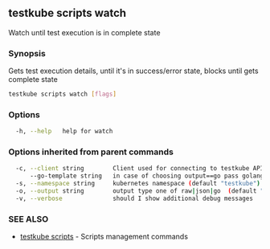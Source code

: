 ## testkube scripts watch

Watch until test execution is in complete state

### Synopsis

Gets test execution details, until it's in success/error state, blocks until gets complete state

```sh
testkube scripts watch [flags]
```

### Options

```sh
  -h, --help   help for watch
```

### Options inherited from parent commands

```sh
  -c, --client string        Client used for connecting to testkube API one of proxy|direct (default "proxy")
      --go-template string   in case of choosing output==go pass golang template (default "{{ . | printf \"%+v\"  }}")
  -s, --namespace string     kubernetes namespace (default "testkube")
  -o, --output string        output type one of raw|json|go  (default "raw")
  -v, --verbose              should I show additional debug messages
```

### SEE ALSO

* [testkube scripts](testkube_scripts.md)  - Scripts management commands
